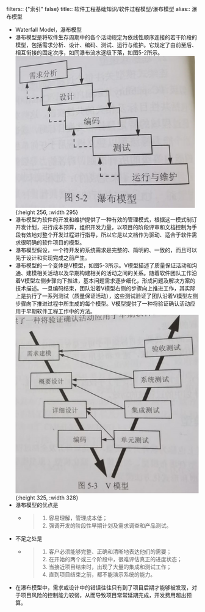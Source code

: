 filters:: {"索引" false}
title:: 软件工程基础知识/软件过程模型/瀑布模型
alias:: 瀑布模型

- Waterfall Model，瀑布模型
- 瀑布模型是将软件生存周期中的各个活动规定为依线性顺序连接的若干阶段的模型，包括需求分析、设计、编码、测试、运行与维护。它规定了由前至后、相互衔接的固定次序，如同瀑布流水逐级下落，如图5-2所示。
  ![image.png](../assets/image_1651742805722_0.png){:height 256, :width 295}
- 瀑布模型为软件的开发和维护提供了一种有效的管理模式，根据这一模式制订开发计划，进行成本预算，组织开发力量，以项目的阶段评审和文档控制为手段有效地对整个开发过程进行指导，所以它是以文档作为驱动、适合于软件需求很明确的软件项目的模型。
- 瀑布模型假设，一个待开发的系统需求是完整的、简明的、一致的，而且可以先于设计和实现完成之前产生。
- 瀑布模型的一个变体是V模型，如图5-3所示。V模型描述了质量保证活动和沟通、建模相关活动以及早期构建相关的活动之间的关系。随着软件团队工作沿着V模型左侧步骤向下推进，基本问题需求逐步细化，形成问题及解决方案的技术描述。一旦编码结束，团队沿着V模型右侧的步骤向上推进工作，其实际上是执行了一系列测试（质量保证活动），这些测试验证了团队沿着V模型左侧步骤向下推进过程中所生成的每个模型。V模型提供了一种将验证确认活动应用于早期软件工程工作中的方法。
  ![image.png](../assets/image_1651742851463_0.png){:height 325, :width 328}
- 瀑布模型的优点是
	- > 1. 容易理解，管理成本低；
	  > 2. 强调开发的阶段性早期计划及需求调查和产品测试。
- 不足之处是
	- > 1. 客户必须能够完整、正确和清晰地表达他们的需要；
	  > 2. 在开始的两个或三个阶段中，很难评估真正的进度状态；
	  > 3. 当接近项目结束时，出现了大量的集成和测试工作；
	  > 4. 直到项目结束之前，都不能演示系统的能力。
- 在瀑布模型中，需求或设计中的错误往往只有到了项目后期才能够被发现，对于项目风险的控制能力较弱，从而导致项目常常延期完成，开发费用超出预算。